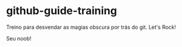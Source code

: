 # github-guide-training
Treino para desvendar as magias obscura por trás do git. Let's Rock!

Seu noob!
